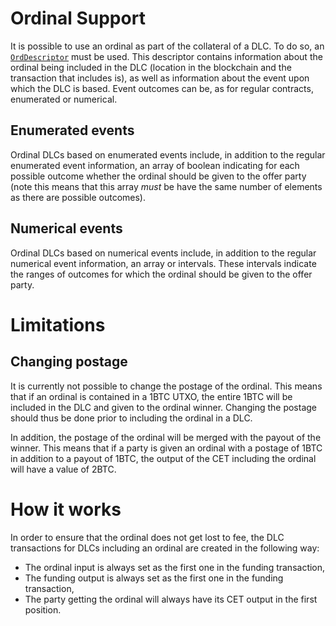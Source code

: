 # Ordinal Support

It is possible to use an ordinal as part of the collateral of a DLC.
To do so, an [`OrdDescriptor`](../dlc-manager/src/contract/ord_descriptor.rs) must be used.
This descriptor contains information about the ordinal being included in the DLC (location in the blockchain and the transaction that includes is), as well as information about the event upon which the DLC is based.
Event outcomes can be, as for regular contracts, enumerated or numerical.

## Enumerated events

Ordinal DLCs based on enumerated events include, in addition to the regular enumerated event information, an array of boolean indicating for each possible outcome whether the ordinal should be given to the offer party (note this means that this array *must* be have the same number of elements as there are possible outcomes).

## Numerical events

Ordinal DLCs based on numerical events include, in addition to the regular numerical event information, an array or intervals.
These intervals indicate the ranges of outcomes for which the ordinal should be given to the offer party.

# Limitations

## Changing postage

It is currently not possible to change the postage of the ordinal.
This means that if an ordinal is contained in a 1BTC UTXO, the entire 1BTC will be included in the DLC and given to the ordinal winner.
Changing the postage should thus be done prior to including the ordinal in a DLC.

In addition, the postage of the ordinal will be merged with the payout of the winner.
This means that if a party is given an ordinal with a postage of 1BTC in addition to a payout of 1BTC, the output of the CET including the ordinal will have a value of 2BTC.

# How it works

In order to ensure that the ordinal does not get lost to fee, the DLC transactions for DLCs including an ordinal are created in the following way:
* The ordinal input is always set as the first one in the funding transaction,
* The funding output is always set as the first one in the funding transaction,
* The party getting the ordinal will always have its CET output in the first position.
